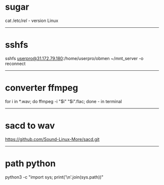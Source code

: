 # sugar

cat /etc/_rel_ - version Linux

---

# sshfs

sshfs userpro@31.172.79.180:/home/userpro/obmen ~/mnt_server -o reconnect

---

# converter ffmpeg

for i in \*.wav; do ffmpeg -i "$i" "$i".flac; done - in terminal

---

# sacd to wav

<https://github.com/Sound-Linux-More/sacd.git>

---

# path python

python3 -c "import sys; print('\n'.join(sys.path))"
